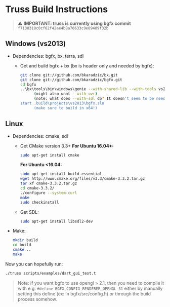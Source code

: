 # Truss Build Instructions

> :warning: **IMPORTANT: truss is currently using bgfx commit**
> `f7130318c0cf62f42ae4b8a76633c9e09409f32b`

## Windows (vs2013)
* Dependencies: bgfx, bx, terra, sdl
  * Get and build bgfx + bx (bx is header only and needed by bgfx):

    ```bash
    git clone git://github.com/bkaradzic/bx.git
    git clone git://github.com/bkaradzic/bgfx.git
    cd bgfx
    ..\bx\tools\bin\windows\genie --with-shared-lib --with-tools vs2013
          (might also want --with-ovr)
          (note: what does --with-sdl do? It doesn't seem to be needed...)
    start .build\projects\vs2013\bgfx.sln
          (make sure to build in x64!)
    ```

## Linux
* Dependencies: cmake, sdl
  * Get CMake version 3.3+
    **For Ubuntu 16.04+:**
    ```bash
    sudo apt-get install cmake
    ```
    **For Ubuntu <16.04:**
    ```bash
    sudo apt-get install build-essential
    wget http://www.cmake.org/files/v3.3/cmake-3.3.2.tar.gz
    tar xf cmake-3.3.2.tar.gz
    cd cmake-3.3.2/
    ./configure --system-curl
    make
    sudo checkinstall
    ```

  * Get SDL:
    ```bash
    sudo apt-get install libsdl2-dev
    ```

* Make:
  ```bash
  mkdir build
  cd build
  cmake ..
  make
  ```

Now you can hopefully run:
```bash
./truss scripts/examples/dart_gui_test.t
```

> Note: if you want bgfx to use opengl > 2.1, then you need to compile it with
> e.g. `#define BGFX_CONFIG_RENDERER_OPENGL 31`
> either by manually setting this define (ex: in bgfx/src/config.h) or through
> the build process somehow.
